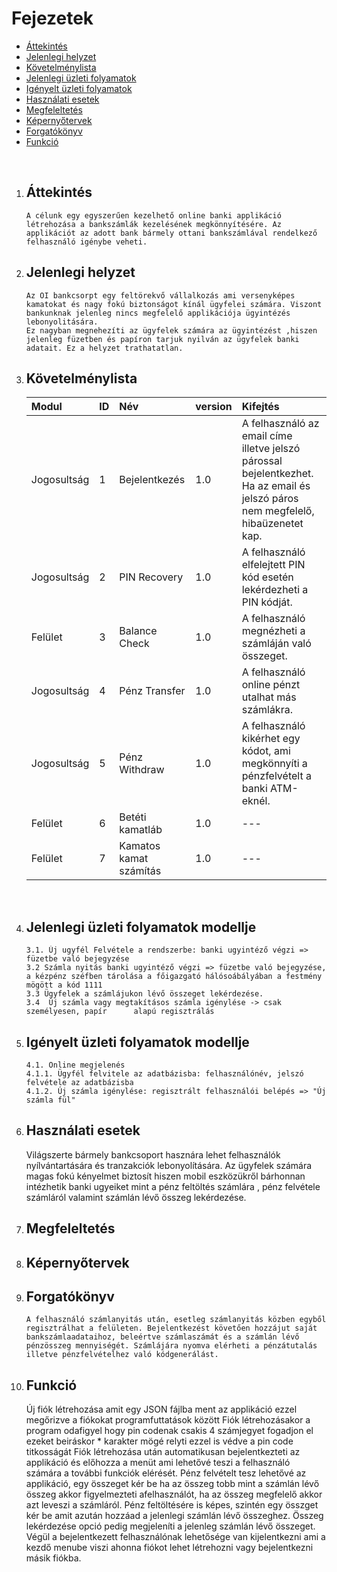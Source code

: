
#  Fejezetek
- [Áttekintés](#áttekintés)
- [Jelenlegi helyzet](#jelenlegi-helyzet)
- [Követelménylista](#követelménylista)
- [Jelenlegi üzleti folyamatok](#igényelt-üzleti-folyamatok-modellje)
- [Igényelt üzleti folyamatok](#igényelt-üzleti-folyamatok-modellje)
- [Használati esetek](#használati-esetek)
- [Megfeleltetés](#megfeleltetés)
- [Képernyőtervek](#képernyőtervek)
- [Forgatókönyv](#forgatókönyv)
- [Funkció](#funkció)

<br>

1. ##  Áttekintés<br>

       A célunk egy egyszerűen kezelhető online banki applikáció létrehozása a bankszámlák kezelésének megkönnyítésére. Az applikációt az adott bank bármely ottani bankszámlával rendelkező felhasználó igénybe veheti.

2. ## Jelenlegi helyzet<br>
       Az OI bankcsorpt egy feltörekvő vállalkozás ami versenyképes kamatokat és nagy fokú biztonságot kínál ügyfelei számára. Viszont bankunknak jelenleg nincs megfelelő applikációja ügyintézés lebonyolitására.
       Ez nagyban megnehezíti az ügyfelek számára az ügyintézést ,hiszen jelenleg füzetben és papíron tarjuk nyilván az ügyfelek banki adatait. Ez a helyzet trathatatlan.
        
3. ## Követelménylista<br>


    |   Modul   |   ID  |   Név |   version |   Kifejtés    |
    |:----------|:------|:------|:----------|:--------------|
    |   Jogosultság |   1  |    Bejelentkezés   |   1.0 |   A felhasználó az email címe illetve jelszó párossal bejelentkezhet. Ha az email és jelszó páros nem megfelelő, hibaüzenetet kap. |
    |   Jogosultság    |   2   |   PIN Recovery    |   1.0 |   A felhasználó elfelejtett PIN kód esetén lekérdezheti a PIN kódját. |
    |   Felület |   3   |   Balance Check   |   1.0 |   A felhasználó megnézheti a számláján való összeget.|
    |   Jogosultság |   4   |   Pénz Transfer   |   1.0 |   A felhasználó online pénzt utalhat más számlákra.   |
    |   Jogosultság    |   5   |   Pénz Withdraw   |   1.0 |   A felhasználó kikérhet egy kódot, ami megkönnyíti a pénzfelvételt a banki ATM-eknél.    |
    |   Felület |   6   |   Betéti kamatláb  |   1.0 |---|
    |   Felület |   7   |   Kamatos kamat számítás  |   1.0 |---|


<br>

4. ## Jelenlegi üzleti folyamatok modellje
       3.1. Új ugyfél Felvétele a rendszerbe: banki ugyintéző végzi => füzetbe való bejegyzése
       3.2 Számla nyitás banki ugyintéző végzi => füzetbe való bejegyzése, a kézpénz széfben tárolása a főigazgató hálósoábályában a festmény mögött a kód 1111
       3.3 Ügyfelek a számlájukon lévő összeget lekérdezése.
       3.4  Új számla vagy megtakításos számla igénylése -> csak személyesen, papír      alapú regisztrálás
5. ## Igényelt üzleti folyamatok modellje
       4.1. Online megjelenés
       4.1.1. Ügyfél felvitele az adatbázisba: felhasználónév, jelszó felvétele az adatbázisba
       4.1.2. Új számla igénylése: regisztrált felhasználói belépés => "Új számla fül" 
6. ## Használati esetek
      Világszerte bármely bankcsoport hasznára lehet felhasználók nyílvántartására és tranzakciók lebonyolítására. Az ügyfelek számára magas fokú kényelmet biztosít hiszen mobil eszközükről bárhonnan intézhetik banki ugyeiket mint a pénz feltöltés számlára , pénz felvétele számláról valamint számlán lévő összeg lekérdezése.
      
7. ## Megfeleltetés

8. ## Képernyőtervek

9. ## Forgatókönyv

       A felhasználó számlanyitás után, esetleg számlanyitás közben egyből regisztrálhat a felületen. Bejelentkezést követően hozzájut saját bankszámlaadataihoz, beleértve számlaszámát és a számlán lévő pénzösszeg mennyiségét. Számlájára nyomva elérheti a pénzátutalás illetve pénzfelvételhez való kódgenerálást.
    

10. ## Funkció
      
      Új fiók létrehozása amit egy JSON fájlba ment az applikáció ezzel megőrizve a fiókokat programfuttatások között
      Fiók létrehozásakor a program odafigyel hogy pin codenak csakis 4 számjegyet fogadjon el ezeket beiráskor * karakter mögé relyti ezzel is védve a pin code titkosságát
      Fiók létrehozása után automatikusan bejelentkezteti az applikáció és előhozza a menüt ami lehetővé teszi a felhasználó számára a további funkciók elérését.
      Pénz felvételt tesz lehetővé az applikáció, egy összeget kér be ha az összeg tobb mint a számlán lévő összeg akkor figyelmezteti afelhasználót, ha az összeg megfelelő akkor azt leveszi a számláról.
      Pénz feltöltésére is képes, szintén egy összget kér be amit azután hozzáad a jelenlegi számlán lévő összeghez.
      Összeg lekérdezése opció pedig megjeleníti a jelenleg számlán lévő összeget.
      Végül a bejelentkezett felhasználónak lehetősége van kijelentkezni ami a kezdő menube viszi ahonna fiókot lehet létrehozni vagy bejelentkezni másik fiókba.